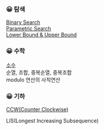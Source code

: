 ### :grinning: 탐색
[Binary Search](https://github.com/meanjoo/Algorithm/blob/main/%ED%83%90%EC%83%89/Binary_Search.md)  
[Parametric Search](https://github.com/meanjoo/Algorithm/blob/main/%ED%83%90%EC%83%89/Parametric_Search.md)  
[Lower Bound & Upper Bound](https://github.com/meanjoo/Algorithm/blob/main/%ED%83%90%EC%83%89/Lower_Bound_and_Upper_Bound.md)  

### :grinning: 수학
[소수](https://github.com/meanjoo/Algorithm/blob/main/%EC%88%98%ED%95%99/prime.md)  
순열, 조합, 중복순열, 중복조합  
modulo 연산의 사칙연산  

### :grinning: 기하
[CCW(Counter Clockwise)](https://github.com/meanjoo/Algorithm/blob/main/%EA%B8%B0%ED%95%98/CCW.md)  


LIS(Longest Increasing Subsequence)
